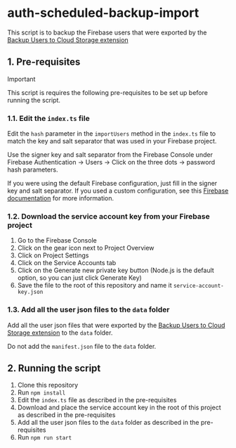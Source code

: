 # auth-scheduled-backup-import

This script is to backup the Firebase users that were exported by the [Backup Users to Cloud Storage extension](https://extensions.dev/extensions/50fifty/auth-scheduled-backup)

## 1. Pre-requisites

> [!IMPORTANT] 
> This script is requires the following pre-requisites to be set up before running the script.

### 1.1. Edit the `index.ts` file
Edit the `hash` parameter in the `importUsers` method in the `index.ts` file to match the key and salt separator that was used in your Firebase project. 

Use the signer key and salt separator from the Firebase Console under Firebase Authentication -> Users -> Click on the three dots -> password hash parameters.

If you were using the default Firebase configuration, just fill in the signer key and salt separator. If you used a custom configuration, see this [Firebase documentation](https://firebase.google.com/docs/auth/admin/import-users) for more information.

### 1.2. Download the service account key from your Firebase project
1. Go to the Firebase Console
2. Click on the gear icon next to Project Overview
3. Click on Project Settings
4. Click on the Service Accounts tab
5. Click on the Generate new private key button (Node.js is the default option, so you can just click Generate Key)
6. Save the file to the root of this repository and name it `service-account-key.json`

### 1.3. Add all the user json files to the `data` folder
Add all the user json files that were exported by the [Backup Users to Cloud Storage extension](https://extensions.dev/extensions/50fifty/auth-scheduled-backup) to the `data` folder.

Do not add the `manifest.json` file to the `data` folder.

## 2. Running the script
1. Clone this repository
2. Run `npm install`
3. Edit the `index.ts` file as described in the pre-requisites
4. Download and place the service account key in the root of this project as described in the pre-requisites
5. Add all the user json files to the `data` folder as described in the pre-requisites
6. Run `npm run start`